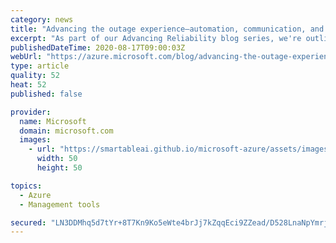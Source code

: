 ```yaml
---
category: news
title: "Advancing the outage experience—automation, communication, and transparency"
excerpt: "As part of our Advancing Reliability blog series, we're outlining the investments we’re making to continue improving the outage experience."
publishedDateTime: 2020-08-17T09:00:03Z
webUrl: "https://azure.microsoft.com/blog/advancing-the-outage-experience-automation-communication-and-transparency/"
type: article
quality: 52
heat: 52
published: false

provider:
  name: Microsoft
  domain: microsoft.com
  images:
    - url: "https://smartableai.github.io/microsoft-azure/assets/images/organizations/microsoft.com-50x50.jpg"
      width: 50
      height: 50

topics:
  - Azure
  - Management tools

secured: "LN3DDMhq5d7tYr+8T7Kn9Ko5eWte4brJj7kZqqEci9ZZead/D528LnaNpYmrj7+wVLd2x7tpQbqqFW0NPOi5dYup1k5BiD+OL1GalMjMN7hd06OTk74w+Ja9QL9O0ob2eRvv7abhqr1R/Yre2UTuOlanb/sONQh0Wta3dwseGQaGPRVUKwJSkMoJAKSYot0Pi0gO4myQBSJtxt7WsCWACDTEbKmK+2uGfRNEiqnX4/okh5MbJxrBWUdX92qUF0sSsptlGOKLeo0ZS4yP0KbtsCBqOR5bjVvPBs58zpe3jfgkVPvB4HKhC7NHPVFB/YGsjfK2eogfu2GR1rfwtbYet18YJKyiBVVkS1ywERlRnj0=;TyxgBVImkgjyMkvGnDHh/Q=="
---
```


